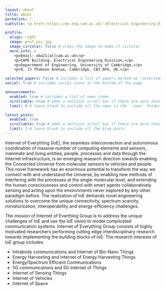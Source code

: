 ```yaml
---
layout: about
title: about
permalink: /
subtitle: <a href='https://ee.eng.cam.ac.uk/'>Electrical Engineering Division</a>, <a href='https://www.eng.cam.ac.uk/'>Department of Engineering</a>, <a href='https://www.cam.ac.uk/'>University of Cambridge</a>.

profile:
  align: right
  image: prof_pic.jpg
  image_circular: false # crops the image to make it circular
  more_info: >
    <p>Email: oba21[at]cam.ac.uk</p>
    <p>CAPE Building, Electrical Engineering Division,</p>
    <p>Department of Engineering, University of Cambridge,</p>
    <p>9, JJ Thomson Avenue, Cambridge, CB3 0FA, UK.</p>

selected_papers: false # includes a list of papers marked as "selected={true}"
social: true # includes social icons at the bottom of the page

announcements:
  enabled: true # includes a list of news items
  scrollable: true # adds a vertical scroll bar if there are more than 3 news items
  limit: 8 # leave blank to include all the news in the `_news` folder

latest_posts:
  enabled: true
  scrollable: true # adds a vertical scroll bar if there are more than 3 new posts items
  limit: 3 # leave blank to include all the blog posts
---
```


Internet of Everything (IoE), the seamless interconnection and autonomous coordination of massive number of computing elements and sensors, inanimate and living entities, people, processes and data through the Internet infrastructure, is an emerging research direction towards enabling the Connected Universe from molecular sensors to vehicles and people. This novel framework has an enormous potential to transform the way we connect with and understand the Universe, by enabling new methods of interfering with the processes at the single-molecular level, and extending the human consciousness and control with smart agents collaboratively sensing and acting upon the environments never explored by any other paradigm before. The realization of IoE demands novel engineering solutions to overcome the unique connectivity, spectrum scarcity, miniaturization, interoperability and energy-efficiency challenges.

The mission of Internet of Everthing Group is to address the unique challenges of IoE and use the IoE vision to model complicated communication systems. Internet of Everything Group consists of highly motivated researchers performing cutting edge interdisciplinary research towards implementing the building blocks of IoE. The research interests of IoE group includes

- Intrabody communications and Internet of Bio-Nano Things
- Energy Harvesting and Internet of Energy Harvesting Things
- Energy/Spectrum Efficient Communications
- 5G communications and 5G Internet of Things
- Internet of Sensing Things
- Internet of Vehicles
- Internet of Space

<br>
<br>
